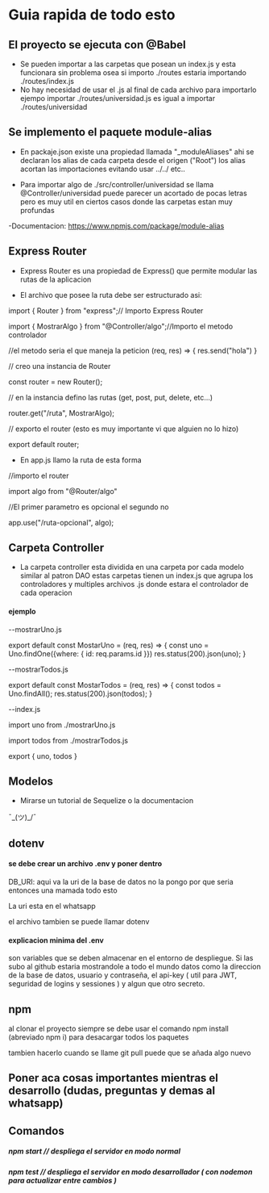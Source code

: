 # Guia rapida de todo esto

## El proyecto se ejecuta con @Babel 

- Se pueden importar a las carpetas que posean un index.js y esta funcionara sin problema
    osea si importo ./routes estaria importando ./routes/index.js
- No hay necesidad de usar el .js al final de cada archivo para importarlo
    ejempo importar ./routes/universidad.js es igual a importar ./routes/universidad

## Se implemento el paquete module-alias

- En packaje.json existe una propiedad llamada "_moduleAliases" ahi se declaran los alias de cada carpeta desde el origen ("Root") los alias acortan las importaciones evitando usar ../../ etc..

- Para importar algo de ./src/controller/universidad se llama @Controller/universidad puede parecer un acortado de pocas letras pero es muy util en ciertos casos donde las carpetas estan muy profundas

-Documentacion: https://www.npmjs.com/package/module-alias

## Express Router

- Express Router es una propiedad de Express() que permite modular las rutas de la aplicacion

- El archivo que posee la ruta debe ser estructurado asi:

import { Router } from "express";// Importo Express Router

import { MostrarAlgo } from "@Controller/algo";//Importo el metodo controlador

//el metodo seria el que maneja la peticion (req, res) => { res.send("hola") }

// creo una instancia de Router

const router = new Router();

// en la instancia defino las rutas (get, post, put, delete, etc...)

router.get("/ruta", MostrarAlgo);

// exporto el router (esto es muy importante vi que alguien no lo hizo)

export default router;

- En app.js llamo la ruta de esta forma

//importo el router 

import algo from "@Router/algo"

//El primer parametro es opcional el segundo no

app.use("/ruta-opcional", algo);

## Carpeta Controller

- La carpeta controller esta dividida en una carpeta por cada modelo similar al patron DAO estas carpetas tienen un index.js que agrupa los controladores y multiples archivos .js donde estara el controlador de cada operacion

#### ejemplo

--mostrarUno.js

export default const MostarUno = (req, res) => {
    const uno = Uno.findOne({where: { id: req.params.id }})
    res.status(200).json(uno);
}

--mostrarTodos.js

export default const MostarTodos = (req, res) => {
    const todos = Uno.findAll();
    res.status(200).json(todos);
}

--index.js

import uno from ./mostrarUno.js

import todos from ./mostrarTodos.js

export {
    uno,
    todos
}

## Modelos

- Mirarse un tutorial de Sequelize o la documentacion

¯\_(ツ)_/¯

## dotenv

#### se debe crear un archivo .env y poner dentro

DB_URI: aqui va la uri de la base de datos no la pongo por que seria entonces una mamada todo esto

La uri esta en el whatsapp

el archivo tambien se puede llamar dotenv

#### explicacion minima del .env

son variables que se deben almacenar en el entorno de despliegue. Si las subo al github estaria mostrandole a todo el mundo datos como la direccion de la base de datos, usuario y contraseña, el api-key ( util para JWT, seguridad de logins y sessiones ) y algun que otro secreto.

## npm 

al clonar el proyecto siempre se debe usar el comando npm install (abreviado npm i) para desacargar todos los paquetes

tambien hacerlo cuando se llame git pull puede que se añada algo nuevo

## Poner aca cosas importantes mientras el desarrollo (dudas, preguntas y demas al whatsapp)

## Comandos

##### npm start // despliega el servidor en modo normal

##### npm test // despliega el servidor en modo desarrollador ( con nodemon para actualizar entre cambios )


